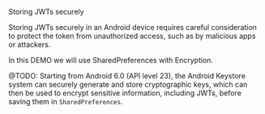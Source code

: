 Storing JWTs securely

Storing JWTs securely in an Android device requires careful consideration to protect the token from unauthorized access, such as by malicious apps or attackers.

In this DEMO we will use SharedPreferences with Encryption.

@TODO:
Starting from Android 6.0 (API level 23), the Android Keystore system can securely generate and store cryptographic keys, 
which can then be used to encrypt sensitive information, including JWTs, before saving them in `SharedPreferences`.
